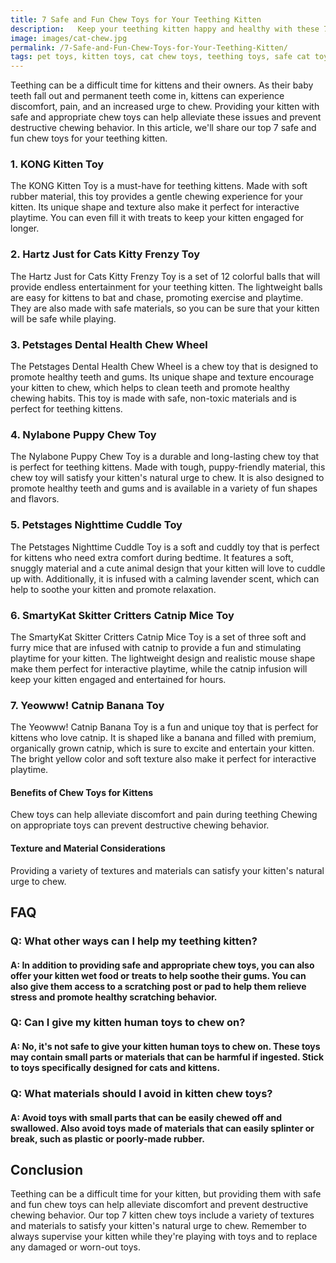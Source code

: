 ```yaml
---
title: 7 Safe and Fun Chew Toys for Your Teething Kitten
description:   Keep your teething kitten happy and healthy with these 7 safe and fun chew toys. Our list includes a variety of textures and materials to satisfy your kitten's natural urge to chew.
image: images/cat-chew.jpg
permalink: /7-Safe-and-Fun-Chew-Toys-for-Your-Teething-Kitten/
tags: pet toys, kitten toys, cat chew toys, teething toys, safe cat toys, fun cat toys, KONG, Hartz, Petstages, Nylabone, SmartyKat, Yeowww!
---
```


Teething can be a difficult time for kittens and their owners. As their baby teeth fall out and permanent teeth come in, kittens can experience discomfort, pain, and an increased urge to chew. Providing your kitten with safe and appropriate chew toys can help alleviate these issues and prevent destructive chewing behavior. In this article, we'll share our top 7 safe and fun chew toys for your teething kitten.

### 1. KONG Kitten Toy

The KONG Kitten Toy is a must-have for teething kittens. Made with soft rubber material, this toy provides a gentle chewing experience for your kitten. Its unique shape and texture also make it perfect for interactive playtime. You can even fill it with treats to keep your kitten engaged for longer.

### 2. Hartz Just for Cats Kitty Frenzy Toy

The Hartz Just for Cats Kitty Frenzy Toy is a set of 12 colorful balls that will provide endless entertainment for your teething kitten. The lightweight balls are easy for kittens to bat and chase, promoting exercise and playtime. They are also made with safe materials, so you can be sure that your kitten will be safe while playing.

### 3. Petstages Dental Health Chew Wheel

The Petstages Dental Health Chew Wheel is a chew toy that is designed to promote healthy teeth and gums. Its unique shape and texture encourage your kitten to chew, which helps to clean teeth and promote healthy chewing habits. This toy is made with safe, non-toxic materials and is perfect for teething kittens.

### 4. Nylabone Puppy Chew Toy

The Nylabone Puppy Chew Toy is a durable and long-lasting chew toy that is perfect for teething kittens. Made with tough, puppy-friendly material, this chew toy will satisfy your kitten's natural urge to chew. It is also designed to promote healthy teeth and gums and is available in a variety of fun shapes and flavors.

### 5. Petstages Nighttime Cuddle Toy

The Petstages Nighttime Cuddle Toy is a soft and cuddly toy that is perfect for kittens who need extra comfort during bedtime. It features a soft, snuggly material and a cute animal design that your kitten will love to cuddle up with. Additionally, it is infused with a calming lavender scent, which can help to soothe your kitten and promote relaxation.

### 6. SmartyKat Skitter Critters Catnip Mice Toy

The SmartyKat Skitter Critters Catnip Mice Toy is a set of three soft and furry mice that are infused with catnip to provide a fun and stimulating playtime for your kitten. The lightweight design and realistic mouse shape make them perfect for interactive playtime, while the catnip infusion will keep your kitten engaged and entertained for hours.

### 7. Yeowww! Catnip Banana Toy

The Yeowww! Catnip Banana Toy is a fun and unique toy that is perfect for kittens who love catnip. It is shaped like a banana and filled with premium, organically grown catnip, which is sure to excite and entertain your kitten. The bright yellow color and soft texture also make it perfect for interactive playtime.


#### Benefits of Chew Toys for Kittens

Chew toys can help alleviate discomfort and pain during teething
Chewing on appropriate toys can prevent destructive chewing behavior.

#### Texture and Material Considerations

Providing a variety of textures and materials can satisfy your kitten's natural urge to chew.

## FAQ
### Q: What other ways can I help my teething kitten?
#### A: In addition to providing safe and appropriate chew toys, you can also offer your kitten wet food or treats to help soothe their gums. You can also give them access to a scratching post or pad to help them relieve stress and promote healthy scratching behavior.

### Q: Can I give my kitten human toys to chew on?
#### A: No, it's not safe to give your kitten human toys to chew on. These toys may contain small parts or materials that can be harmful if ingested. Stick to toys specifically designed for cats and kittens.

### Q: What materials should I avoid in kitten chew toys?
#### A: Avoid toys with small parts that can be easily chewed off and swallowed. Also avoid toys made of materials that can easily splinter or break, such as plastic or poorly-made rubber.

## Conclusion

Teething can be a difficult time for your kitten, but providing them with safe and fun chew toys can help alleviate discomfort and prevent destructive chewing behavior. Our top 7 kitten chew toys include a variety of textures and materials to satisfy your kitten's natural urge to chew. Remember to always supervise your kitten while they're playing with toys and to replace any damaged or worn-out toys.